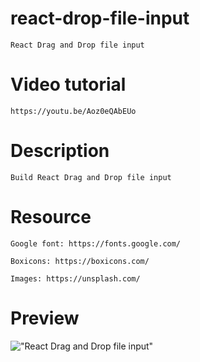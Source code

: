 # react-drop-file-input

    React Drag and Drop file input

# Video tutorial

    https://youtu.be/Aoz0eQAbEUo

# Description

    Build React Drag and Drop file input

# Resource

    Google font: https://fonts.google.com/

    Boxicons: https://boxicons.com/

    Images: https://unsplash.com/

# Preview

!["React Drag and Drop file input"](https://user-images.githubusercontent.com/67447840/135160494-703a6872-3ac9-4030-ae4c-d7771186f58b.jpg "React Drag and Drop file input")
